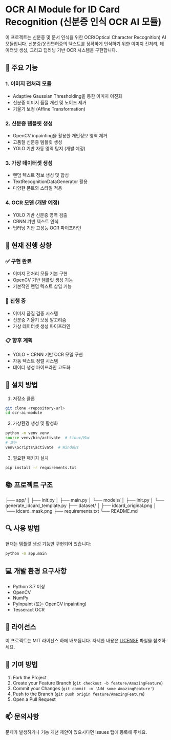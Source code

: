 # OCR AI Module for ID Card Recognition (신분증 인식 OCR AI 모듈)

이 프로젝트는 신분증 및 문서 인식을 위한 OCR(Optical Character Recognition) AI 모듈입니다. 신분증/운전면허증의 텍스트를 정확하게 인식하기 위한 이미지 전처리, 데이터셋 생성, 그리고 딥러닝 기반 OCR 시스템을 구현합니다.

## 🎯 주요 기능

### 1. 이미지 전처리 모듈
- Adaptive Gaussian Thresholding을 통한 이미지 이진화
- 신분증 이미지 품질 개선 및 노이즈 제거
- 기울기 보정 (Affine Transformation)

### 2. 신분증 템플릿 생성
- OpenCV inpainting을 활용한 개인정보 영역 제거
- 고품질 신분증 템플릿 생성
- YOLO 기반 자동 영역 탐지 (개발 예정)

### 3. 가상 데이터셋 생성
- 랜덤 텍스트 정보 생성 및 합성
- TextRecognitionDataGenerator 활용
- 다양한 폰트와 스타일 적용

### 4. OCR 모델 (개발 예정)
- YOLO 기반 신분증 영역 검출
- CRNN 기반 텍스트 인식
- 딥러닝 기반 고성능 OCR 파이프라인

## 🚀 현재 진행 상황

### ✅ 구현 완료
- 이미지 전처리 모듈 기본 구현
- OpenCV 기반 템플릿 생성 기능
- 기본적인 랜덤 텍스트 삽입 기능

### 🔄 진행 중
- 이미지 품질 검증 시스템
- 신분증 기울기 보정 알고리즘
- 가상 데이터셋 생성 파이프라인

### 📋 향후 계획
- YOLO + CRNN 기반 OCR 모델 구현
- 자동 텍스트 정렬 시스템
- 데이터 생성 파이프라인 고도화

## 🔧 설치 방법

1. 저장소 클론
```bash
git clone <repository-url>
cd ocr-ai-module
```

2. 가상환경 생성 및 활성화
```bash
python -m venv venv
source venv/bin/activate  # Linux/Mac
# 또는
venv\Scripts\activate  # Windows
```

3. 필요한 패키지 설치
```bash
pip install -r requirements.txt
```

## 📚 프로젝트 구조
├── app/
│ ├── init.py
│ ├── main.py
│ └── models/
│ ├── init.py
│ └── generate_idcard_template.py
├── dataset/
│ ├── idcard_original.png
│ └── idcard_mask.png
├── requirements.txt
└── README.md

## 🔍 사용 방법

현재는 템플릿 생성 기능만 구현되어 있습니다:

```bash
python -m app.main
```

## 💻 개발 환경 요구사항

- Python 3.7 이상
- OpenCV
- NumPy
- PyInpaint (또는 OpenCV inpainting)
- Tesseract OCR

## 📝 라이선스

이 프로젝트는 MIT 라이선스 하에 배포됩니다. 자세한 내용은 [LICENSE](LICENSE) 파일을 참조하세요.

## 🤝 기여 방법

1. Fork the Project
2. Create your Feature Branch (`git checkout -b feature/AmazingFeature`)
3. Commit your Changes (`git commit -m 'Add some AmazingFeature'`)
4. Push to the Branch (`git push origin feature/AmazingFeature`)
5. Open a Pull Request

## 📫 문의사항

문제가 발생하거나 기능 개선 제안이 있으시다면 Issues 탭에 등록해 주세요.
